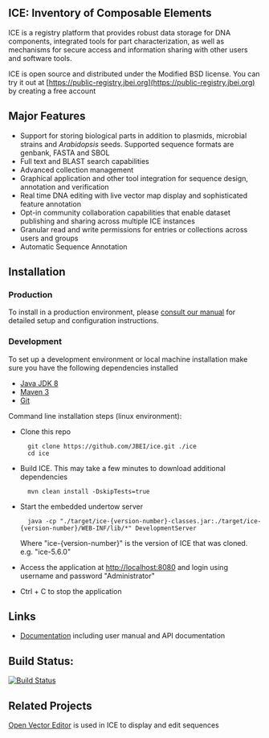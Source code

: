 ## ICE: Inventory of Composable Elements
ICE is a registry platform that provides robust data storage for DNA components, integrated tools for part characterization, as well as mechanisms for secure access and information sharing with other users and software tools.

ICE is open source and distributed under the Modified BSD license. You can try it out at [https://public-registry.jbei.org](https://public-registry.jbei.org) by creating a free account

## Major Features
* Support for storing biological parts in addition to plasmids, microbial strains and *Arabidopsis* seeds. Supported sequence formats are genbank, FASTA and SBOL
* Full text and BLAST search capabilities
* Advanced collection management
* Graphical application and other tool integration for sequence design, annotation and verification
* Real time DNA editing with live vector map display and sophisticated feature annotation
* Opt-in community collaboration capabilities that enable dataset publishing and sharing across multiple ICE instances
* Granular read and write permissions for entries or collections across users and groups 
* Automatic Sequence Annotation

## Installation
### Production
To install in a production environment, please [consult our manual](http://ice.jbei.org/install) for detailed setup and configuration instructions.

### Development
To set up a development environment or local machine installation make sure you have the following dependencies installed

* [Java JDK 8](http://www.oracle.com/technetwork/java/javase/downloads/jdk8-downloads-2133151.html)
* [Maven 3](https://maven.apache.org/download.cgi)
* [Git](https://git-scm.com/downloads)

Command line installation steps (linux environment):

* Clone this repo
     
        git clone https://github.com/JBEI/ice.git ./ice
        cd ice
        
* Build ICE. This may take a few minutes to download additional dependencies

        mvn clean install -DskipTests=true
        
* Start the embedded undertow server 
        
        java -cp "./target/ice-{version-number}-classes.jar:./target/ice-{version-number}/WEB-INF/lib/*" DevelopmentServer
        
  Where "ice-{version-number}" is the version of ICE that was cloned. e.g. "ice-5.6.0"

* Access the application at [http://localhost:8080](http://localhost:8080) and login using username and password "Administrator"

* Ctrl + C to stop the application


## Links
* [Documentation](http://ice.jbei.org/) including user manual and API documentation

## Build Status:
[![Build Status](https://travis-ci.org/JBEI/ice.svg?branch=master)](https://travis-ci.org/JBEI/ice)

## Related Projects
[Open Vector Editor](https://github.com/TeselaGen/openVectorEditor) is used in ICE to display and edit sequences
